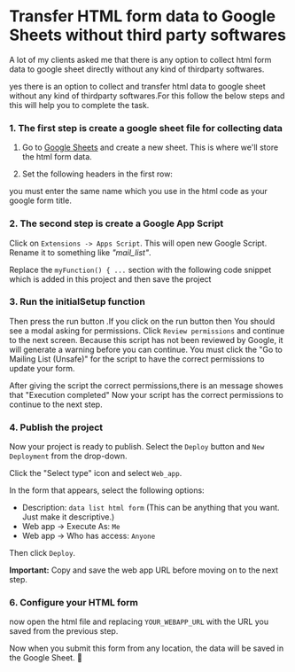 # Transfer  HTML form data to Google Sheets without third party softwares

A lot of my clients asked me  that there is any option to collect html form data to google sheet directly without any kind of thirdparty softwares.

yes there is an option to collect and transfer html data to google sheet without any kind of thirdparty softwares.For this follow the below steps and this will help you to complete the task.

### 1. The first step is create a google sheet file for collecting data

1. Go to [Google Sheets](https://sheets.google.com) and create a new sheet. This is where we'll store the html form data.

2. Set the following headers in the first row:

you must enter the same name which you use in the html code as your google form title.

### 2. The second step is create a Google App Script

Click on `Extensions -> Apps Script`. This will open new Google Script. Rename it to something like _"mail_list"_.

Replace the `myFunction() { ...` section with the following code snippet which is added in this project and then save the project
### 3. Run the initialSetup function

Then press the run button .If you click on the run button then You should see a modal asking for permissions. Click `Review permissions` and continue to the next screen.
Because this script has not been reviewed by Google, it will generate a warning before you can continue. You must click the "Go to Mailing List (Unsafe)" for the script to have the correct permissions to update your form.

After giving the script the correct permissions,there is an message showes that "Execution completed"
Now your script has the correct permissions to continue to the next step.

### 4. Publish the project

Now your project is ready to publish. Select the `Deploy` button and `New Deployment` from the drop-down.

Click the "Select type" icon and select `Web_app`. 

In the form that appears, select the following options:

- Description: `data list html form` (This can be anything that you want. Just make it descriptive.)
- Web app → Execute As: `Me`
- Web app → Who has access: `Anyone`

Then click `Deploy`.

**Important:** Copy and save the web app URL before moving on to the next step.

### 6. Configure your HTML form

now open the html file and  replacing `YOUR_WEBAPP_URL` with the URL you saved from the previous step.

Now when you submit this form from any location, the data will be saved in the Google Sheet. 🥳